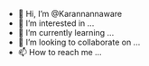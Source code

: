 - 👋 Hi, I’m @Karannannaware
- 👀 I’m interested in ...
- 🌱 I’m currently learning ...
- 💞️ I’m looking to collaborate on ...
- 📫 How to reach me ...

<!---
Karannannaware/Karannannaware is a ✨ special ✨ repository because its `README.md` (this file) appears on your GitHub profile.
You can click the Preview link to take a look at your changes.
--->
